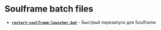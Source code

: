 # Soulframe batch files
- [**`restart-soulframe-launcher.bat`**](https://github.com/N3M1X10/warframe-batch-tools/blob/master/src/n3m1x10/soulframe/restart-soulframe-launcher.bat) - Быстрый перезапуск для Soulframe
